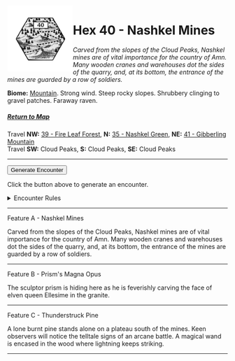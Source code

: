
<img align="left" width=150px src="/images/Hexes/hex40.png">
<h1>Hex 40 - Nashkel Mines</h1>

*Carved from the slopes of the Cloud Peaks, Nashkel mines are of vital importance for the country of Amn. Many wooden cranes and warehouses dot the sides of the quarry, and, at its bottom, the entrance of the mines are guarded by a row of soldiers.*

**Biome:** <u>Mountain</u>. Strong wind. Steep rocky slopes. Shrubbery clinging to gravel patches. Faraway raven.

##### [Return to Map](https://saltygoo.github.io/2024/12/31/BGHex/)
Travel **NW:** [39 - Fire Leaf Forest](/pages/BaldurHex/39-Fireleaf), **N:** [35 - Nashkel Green](/pages/BaldurHex/35-Green), **NE:** [41 - Gibberling Mountain](/pages/BaldurHex/41-Gibberling)<br>
Travel **SW:** Cloud Peaks, **S:** Cloud Peaks, **SE:** Cloud Peaks

 ---
 
<button id="generateText" >Generate Encounter</button> <br>

<span class="grey" id="result" style="height: 75px;"> Click the button above to generate an encounter. </span>

<details markdown="1">
<summary>Encounter Rules</summary>
Generate an encounter the first time the party goes to one of this hex's features and every 12 hours. Encounters can happen on the way to the location or at the destination. If an encounter would happen while the party rests, good survival skills while setting up camp make the encounter happen after the full rest is completed. Search the [Baldur's Gate Wiki](https://baldursgate.fandom.com/wiki/Baldur%27s_Gate_Wiki) for information on named NPC. Do not hesitate to replace any named NPC by one the players have already met from time to time! It makes for a better story.
</details>

 ---

<span class="blacktitle"> Feature A - Nashkel Mines</span>

Carved from the slopes of the Cloud Peaks, Nashkel mines are of vital importance for the country of Amn. Many wooden cranes and warehouses dot the sides of the quarry, and, at its bottom, the entrance of the mines are guarded by a row of soldiers.

---

<span class="blacktitle"> Feature B - Prism's Magna Opus</span>

The sculptor prism is hiding here as he is feverishly carving the face of elven queen Ellesime in the granite.

---

<span class="blacktitle"> Feature C - Thunderstruck Pine</span>

A lone burnt pine stands alone on a plateau south of the mines. Keen observers will notice the telltale signs of an arcane battle. A magical wand is encased in the wood where lightning keeps striking.


---

<script>
    const climate1 = "Mountain";
    const climate2 = "Village2";
</script>
<script src="/scripts/BGencounter.js"></script>
